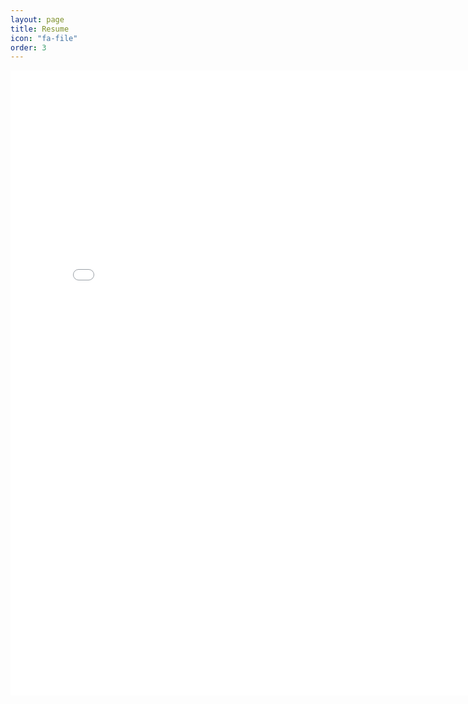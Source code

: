 ```yaml
---
layout: page
title: Resume
icon: "fa-file"
order: 3
---
```

<!-- you can [get the PDF]({{ site.url }}/assets/mydoc.pdf) directly. -->
<embed src="../assests/resume/Resume_v2.pdf" width="800px" height="1000px" />

<!-- <iframe src="https://drive.google.com/file/d/18Hsnufke2pRUCAaeUegjMM76hR-nkay5/preview" width="640" height="480"></iframe> -->